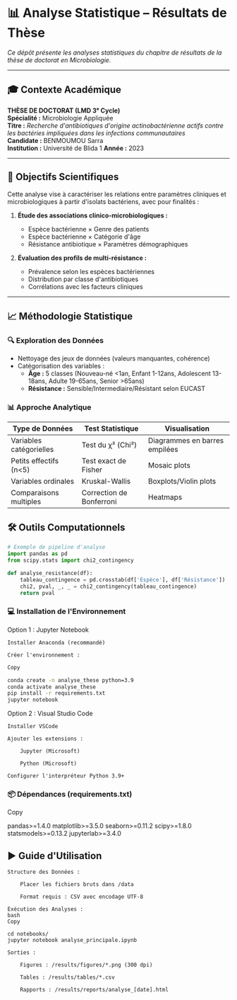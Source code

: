 # 📊 Analyse Statistique – Résultats de Thèse

*Ce dépôt présente les analyses statistiques du chapitre de résultats de la thèse de doctorat en Microbiologie.*

---

## 🎓 Contexte Académique
**THÈSE DE DOCTORAT (LMD 3ᵉ Cycle)**  
**Spécialité :** Microbiologie Appliquée  
**Titre :** *Recherche d'antibiotiques d'origine actinobactérienne actifs contre les bactéries impliquées dans les infections communautaires*  
**Candidate :** BENMOUMOU Sarra  
**Institution :** Université  de Blida 1
**Année :** 2023  

---

## 🎯 Objectifs Scientifiques

Cette analyse vise à caractériser les relations entre paramètres cliniques et microbiologiques à partir d'isolats bactériens, avec pour finalités :

1. **Étude des associations clinico-microbiologiques :**
   - Espèce bactérienne × Genre des patients
   - Espèce bactérienne × Catégorie d'âge
   - Résistance antibiotique × Paramètres démographiques

2. **Évaluation des profils de multi-résistance :**
   - Prévalence selon les espèces bactériennes
   - Distribution par classe d'antibiotiques
   - Corrélations avec les facteurs cliniques

---

## 📈 Méthodologie Statistique

### 🔍 Exploration des Données
- Nettoyage des jeux de données (valeurs manquantes, cohérence)
- Catégorisation des variables :
  - **Âge :** 5 classes (Nouveau-né <1an, Enfant 1-12ans, Adolescent 13-18ans, Adulte 19-65ans, Senior >65ans)
  - **Résistance :** Sensible/Intermediaire/Résistant selon EUCAST

### 📊 Approche Analytique
| Type de Données | Test Statistique | Visualisation |
|----------------|------------------|---------------|
| Variables catégorielles | Test du χ² (Chi²) | Diagrammes en barres empilées |
| Petits effectifs (n<5) | Test exact de Fisher | Mosaic plots |
| Variables ordinales | Kruskal-Wallis | Boxplots/Violin plots |
| Comparaisons multiples | Correction de Bonferroni | Heatmaps |

## 🛠️ Outils Computationnels
```python
# Exemple de pipeline d'analyse
import pandas as pd
from scipy.stats import chi2_contingency

def analyse_resistance(df):
    tableau_contingence = pd.crosstab(df['Espèce'], df['Résistance'])
    chi2, pval, _, _ = chi2_contingency(tableau_contingence)
    return pval
```
### 💻 Installation de l'Environnement
Option 1 : Jupyter Notebook

    Installer Anaconda (recommandé)

    Créer l'environnement :

```bash
Copy

conda create -n analyse_these python=3.9
conda activate analyse_these
pip install -r requirements.txt
jupyter notebook
```
Option 2 : Visual Studio Code

    Installer VSCode

    Ajouter les extensions :

        Jupyter (Microsoft)

        Python (Microsoft)

    Configurer l'interpréteur Python 3.9+

### 📦 Dépendances (requirements.txt)
Copy

pandas>=1.4.0
matplotlib>=3.5.0
seaborn>=0.11.2
scipy>=1.8.0
statsmodels>=0.13.2
jupyterlab>=3.4.0

## ▶️ Guide d'Utilisation

    Structure des Données :

        Placer les fichiers bruts dans /data

        Format requis : CSV avec encodage UTF-8

    Exécution des Analyses :
    bash
    Copy

    cd notebooks/
    jupyter notebook analyse_principale.ipynb

    Sorties :

        Figures : /results/figures/*.png (300 dpi)

        Tables : /results/tables/*.csv

        Rapports : /results/reports/analyse_[date].html




